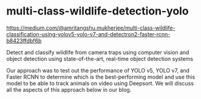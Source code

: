 # multi-class-wildlife-detection-yolo

https://medium.com/@amritangshu.mukherjee/multi-class-wildlife-classification-using-yolov5-yolo-v7-and-detectron2-faster-rcnn-b8423ffdbf6b

Detect and classify wildlife from camera traps using computer vision and object detection using state-of-the-art, real-time object detection systems

Our approach was to test out the performance of YOLO v5, YOLO v7, and Faster RCNN to determine which is the best-performing model and use this model to be able to track animals on video using Deepsort. We will discuss all the aspects of this approach below in our blog.

